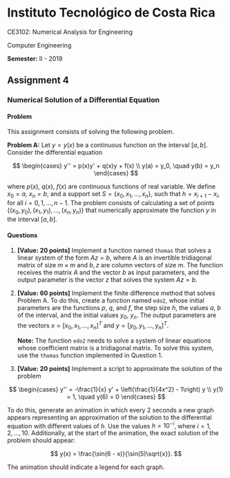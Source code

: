 # **Instituto Tecnológico de Costa Rica**
CE3102: Numerical Analysis for Engineering

Computer Engineering

**Semester:** II - 2019  

## **Assignment 4**

### **Numerical Solution of a Differential Equation**

#### **Problem**
This assignment consists of solving the following problem.

**Problem A:** Let $y = y(x)$ be a continuous function on the interval $[a, b]$. Consider the differential equation

$$
\begin{cases}
    y'' = p(x)y' + q(x)y + f(x) \\
    y(a) = y_0, \quad y(b) = y_n
\end{cases}
$$

where $p(x)$, $q(x)$, $f(x)$ are continuous functions of real variable. We define $x_0 = a$, $x_n = b$, and a support set $S = \{x_0, x_1, ..., x_n\}$, such that $h = x_{i+1} - x_i$, for all $i = 0, 1, ..., n - 1$. The problem consists of calculating a set of points $\{(x_0, y_0), (x_1, y_1), ..., (x_n, y_n)\}$ that numerically approximate the function $y$ in the interval $[a, b]$.

#### **Questions**

1. **[Value: 20 points]** Implement a function named `thomas` that solves a linear system of the form $Az = b$, where $A$ is an invertible tridiagonal matrix of size $m \times m$ and $b, z$ are column vectors of size $m$. The function receives the matrix $A$ and the vector $b$ as input parameters, and the output parameter is the vector $z$ that solves the system $Az = b$.

2. **[Value: 60 points]** Implement the finite difference method that solves Problem A. To do this, create a function named `edo2`, whose initial parameters are the functions $p$, $q$, and $f$, the step size $h$, the values $a$, $b$ of the interval, and the initial values $y_{0}$, $y_{n}$. The output parameters are the vectors $x = [x_0, x_1, ..., x_n]^T$ and $y = [y_0, y_1, ..., y_n]^T$.  

   **Note:** The function `edo2` needs to solve a system of linear equations whose coefficient matrix is a tridiagonal matrix. To solve this system, use the `thomas` function implemented in Question 1.

3. **[Value: 20 points]** Implement a script to approximate the solution of the problem

$$
\begin{cases}
    y'' = -\frac{1}{x} y' + \left(\frac{1}{4x^2} - 1\right) y \\
    y(1) = 1, \quad y(6) = 0
\end{cases}
$$

To do this, generate an animation in which every 2 seconds a new graph appears representing an approximation of the solution to the differential equation with different values of $h$. Use the values $h = 10^{-i}$, where $i = 1, 2, ..., 10$. Additionally, at the start of the animation, the exact solution of the problem should appear:

$$
y(x) = \frac{\sin(6 - x)}{\sin(5)\sqrt{x}}.
$$

The animation should indicate a legend for each graph.

